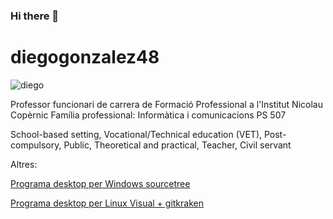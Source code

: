 ### Hi there 👋


# diegogonzalez48

<img src="https://avatars.githubusercontent.com/u/132007576?s=400&u=c799868d0c0b2a959851edda2bda2705efd993b8&v=4" alt="diego"> 

<!--
**diegogonzalez48/diegogonzalez48** is a ✨ _special_ ✨ repository because its `README.md` (this file) appears on your GitHub profile.

Here are some ideas to get you started:

- 🔭 I’m currently working on ... Institut Nicolau Copèrnic
- 🌱 I’m currently learning ...
- 👯 I’m looking to collaborate on ...
- 🤔 I’m looking for help with ...
- 💬 Ask me about ...
- 📫 How to reach me: ... 
- 😄 Pronouns: ...
- ⚡ Fun fact: ...
-->

Professor funcionari de carrera de Formació Professional a l'Institut Nicolau Copèrnic
Família professional: Informàtica i comunicacions
PS 507

School-based setting, Vocational/Technical education (VET), Post-compulsory, Public, Theoretical and practical, Teacher, Civil servant



Altres:


<a href="https://www.sourcetreeapp.com/"> Programa desktop per Windows sourcetree </a>

<a href="https://www.gitkraken.com/"> Programa desktop per Linux Visual + gitkraken </a>
